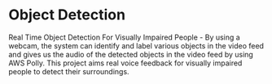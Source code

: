 # Object Detection 
Real Time Object Detection For Visually Impaired People - By using a webcam, the system can identify and label various objects in the video feed and gives us the audio of the detected objects in the video feed by using AWS Polly. This project aims real voice feedback for visually impaired people to detect their surroundings.
